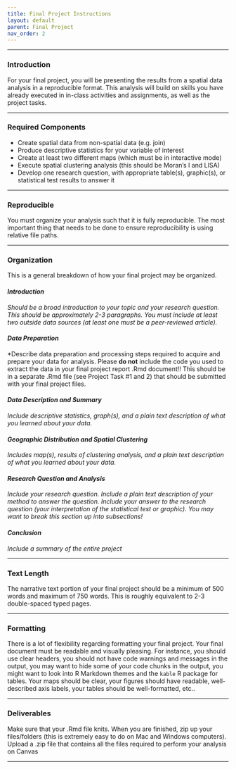 ```yaml
---
title: Final Project Instructions
layout: default
parent: Final Project
nav_order: 2
---
```



<style>
div.blue { background-color:#ffdad2; padding: 10px 10px 3px 10px;}
</style>

------------------------------------------------------------------------

### Introduction

For your final project, you will be presenting the results from a
spatial data analysis in a reproducible format. This analysis will build on skills you have already executed in in-class activities and assignments, as well as the project tasks. 

------------------------------------------------------------------------

### Required Components
-   Create spatial data from non-spatial data (e.g. join)
-   Produce descriptive statistics for your variable of interest
-   Create at least two different maps (which must be in interactive mode)
-   Execute spatial clustering analysis (this should be Moran’s I and LISA)
-   Develop one research question, with appropriate table(s),
    graphic(s), or statistical test results to answer it

------------------------------------------------------------------------

### Reproducible

You must organize your analysis such that it is fully reproducible. The most important thing that needs to be done to ensure reproducibility is using relative file paths. 


------------------------------------------------------------------------


### Organization

This is a general breakdown of how your final project may be organized. 

#### *Introduction*

*Should be a broad introduction to your topic and your research question. This should be approximately 2-3 paragraphs. You must include at least two outside data sources (at least one must be a peer-reviewed article).*

#### *Data Preparation*

*Describe data preparation and processing steps required to acquire and prepare your data for analysis. Please **do not** include the code you used to extract the data in your final project report .Rmd document!! This
should be in a separate .Rmd file (see Project Task \#1 and 2) that
should be submitted with your final project files.

#### *Data Description and Summary*

*Include descriptive statistics, graph(s), and a plain text description of what you
learned about your data.*

#### *Geographic Distribution and Spatial Clustering*

*Includes map(s), results of clustering analysis, and a plain text
description of what you learned about your data.*

#### *Research Question and Analysis*

*Include your research question. Include a plain text description of
your method to answer the question. Include your answer to the research
question (your interpretation of the statistical test or graphic). You
may want to break this section up into subsections!*

#### *Conclusion*

*Include a summary of the entire project*


------------------------------------------------------------------------

### Text Length

The narrative text portion of your final project should be a minimum of
500 words and maximum of 750 words. This is roughly equivalent to 2-3
double-spaced typed pages.

------------------------------------------------------------------------

### Formatting

There is a lot of flexibility regarding formatting your final project. Your final document must be readable and visually pleasing. For instance, you should use clear headers, you should not have code warnings and messages in the output, you may want to hide some of your code chunks in the output, you might want to look into R Markdown themes and the `kable` R package for tables. Your maps should be clear, your figures should have readable, well-described axis labels, your tables should be well-formatted, etc..  

------------------------------------------------------------------------

### Deliverables

Make sure that your .Rmd file knits. When you are finished, zip up your
files/folders (this is extremely easy to do on Mac and Windows
computers). Upload a .zip file that contains all the files required to
perform your analysis on Canvas

------------------------------------------------------------------------
